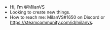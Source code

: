 - Hi, I’m @MilanVS
- Looking to create new things.
- How to reach me: MilanVS#1650 on Discord or https://steamcommunity.com/id/milanvs.

